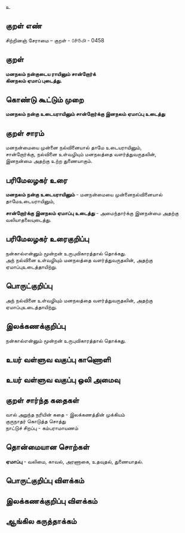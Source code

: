 உ

## குறள் எண் 

சிற்றினஞ் சேராமை – குறள் - ௦௪௫௮ - 0458  

## குறள் 

**மனநலம் நன்குடைய ராயினும் சான்றோர்க்  
கினநலம் ஏமாப் புடைத்து.**

## கொண்டு கூட்டும் முறை

**மனநலம் நன்கு உடையராயினும் சான்றோர்க்கு இனநலம் ஏமாப்பு உடைத்து**

## குறள் சாரம் 

மனநன்மையை முன்னை நல்வினையால் தாமே உடையராயினும்,    
சான்றோர்க்கு,
நல்வினை உள்வழியும் மனநலத்தை வளர்த்துவருதலின்,  
இனநன்மை அதற்கு உற்ற துணையாகும்.  

## பரிமேலழகர் உரை

**மனநலம் நன்கு உடையராயினும்** -  மனநன்மையை முன்னைநல்வினையால் தாமேஉடையராயினும்,  

**சான்றோர்க்கு இனநலம் ஏமாப்பு உடைத்து** -  அமைந்தார்க்கு இனநன்மை அதற்கு வலியாதலையுடைத்து.   

## பரிமேலழகர் உரைகுறிப்பு   

நன்கால்என்னும் மூன்றன் உருபுவிகாரத்தால் தொக்கது.  
அந் நல்வினை உள்வழியும் மனநலத்தை வளர்த்துவருதலின், அதற்கு ஏமாப்புஉடைத்தாயிற்று.  

## பொருட்குறிப்பு 

அந் நல்வினை உள்வழியும் மனநலத்தை வளர்த்துவருதலின், அதற்கு ஏமாப்புஉடைத்தாயிற்று.  

## இலக்கணக்குறிப்பு  

நன்கால்என்னும் மூன்றன் உருபுவிகாரத்தால் தொக்கது.    

## உயர் வள்ளுவ வகுப்பு காணொளி


## உயர் வள்ளுவ வகுப்பு ஒலி அமைவு 

 
## குறள் சார்ந்த கதைகள் 

வால் அறுந்த நரியின் கதை  - இலக்கணத்தின் முக்கியம்  
குருநாதர் கொடுத்த சொத்து   
நாட்டுச் சிறப்பு - கம்பராமாயணம் 

## தொன்மையான சொற்கள்

**ஏமாப்பு** - வலிமை, காவல், அரணாகை, உதவுதல், துணையாதல்.  

## பொருட்குறிப்பு விளக்கம்


## இலக்கணக்குறிப்பு விளக்கம்


## ஆங்கில கருத்தாக்கம் 


